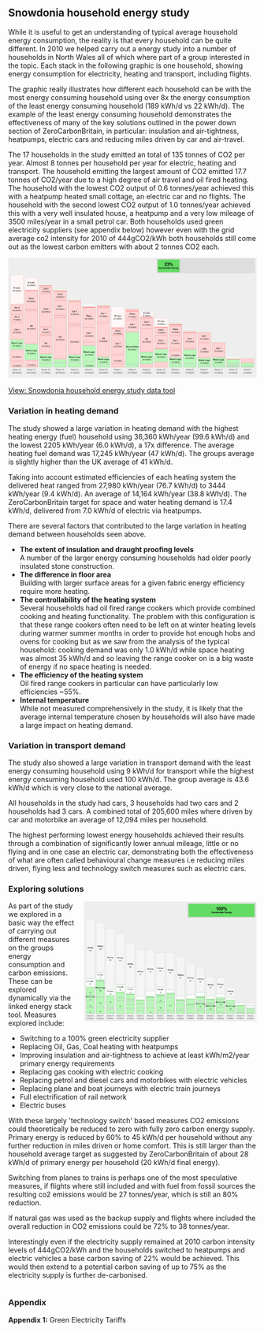 ## Snowdonia household energy study

While it is useful to get an understanding of typical average household energy consumption, the reality is that every household can be quite different. In 2010 we helped carry out a energy study into a number of households in North Wales all of which where part of a group interested in the topic. Each stack in the following graphic is one household, showing energy consumption for electricity, heating and transport, including flights.

The graphic really illustrates how different each household can be with the most energy consuming household using over 8x the energy consumption of the least energy consuming household (189 kWh/d vs 22 kWh/d). The example of the least energy consuming household demonstrates the effectiveness of many of the key solutions outlined in the power down section of ZeroCarbonBritain, in particular: insulation and air-tightness, heatpumps, electric cars and reducing miles driven by car and air-travel.

The 17 households in the study emitted an total of 135 tonnes of CO2 per year. Almost 8 tonnes per household per year for electric, heating and transport. The household emitting the largest amount of CO2 emitted 17.7 tonnes of CO2/year due to a high degree of air travel and oil fired heating. The household with the lowest CO2 output of 0.6 tonnes/year achieved this with a heatpump heated small cottage, an electric car and no flights. The household with the second lowest CO2 output of 1.0 tonnes/year achieved this with a very well insulated house, a heatpump and a very low mileage of 3500 miles/year in a small petrol car. Both households used green electricity suppliers (see appendix below) however even with the grid average co2 intensity for 2010 of 444gCO2/kWh both households still come out as the lowest carbon emitters with about 2 tonnes CO2 each.

![0present.png](images/0present.png)

[View: Snowdonia household energy study data tool](snowdonia-energy-study-data.html)

### Variation in heating demand

The study showed a large variation in heating demand with the highest heating energy (fuel) household using 36,360 kWh/year (99.6 kWh/d) and the lowest 2205 kWh/year (6.0 kWh/d), a 17x difference. The average heating fuel demand was 17,245 kWh/year (47 kWh/d). The groups average is slightly higher than the UK average of 41 kWh/d.

Taking into account estimated efficiencies of each heating system the delivered heat ranged from 27,980 kWh/year (76.7 kWh/d) to 3444 kWh/year (9.4 kWh/d). An average of 14,164 kWh/year (38.8 kWh/d). The ZeroCarbonBritain target for space and water heating demand is 17.4 kWh/d, delivered from 7.0 kWh/d of electric via heatpumps.

There are several factors that contributed to the large variation in heating demand between households seen above.

- **The extent of insulation and draught proofing levels**<br>A number of the larger energy consuming households had older poorly insulated stone construction.
- **The difference in floor area**<br>Building with larger surface areas for a given fabric energy efficiency require more heating.
- **The controllability of the heating system**<br>Several households had oil fired range cookers which provide combined cooking and heating functionality. The problem with this configuration is that these range cookers often need to be left on at winter heating levels during warmer summer months in order to provide hot enough hobs and ovens for cooking but as we saw from the analysis of the typical household: cooking demand was only 1.0 kWh/d while space heating was almost 35 kWh/d and so leaving the range cooker on is a big waste of energy if no space heating is needed.
- **The efficiency of the heating system**<br>Oil fired range cookers in particular can have particularly low efficiencies ~55%.
- **Internal temperature**<br>While not measured comprehensively in the study, it is likely that the average internal temperature chosen by households will also have made a large impact on heating demand.

### Variation in transport demand

The study also showed a large variation in transport demand with the least energy consuming household using 9 kWh/d for transport while the highest energy consuming household used 100 kWh/d. The group average is 43.6 kWh/d which is very close to the national average.

All households in the study had cars, 3 households had two cars and 2 households had 3 cars. A combined total of 205,600 miles where driven by car and motorbike an average of 12,094 miles per household.

The highest performing lowest energy households achieved their results through a combination of significantly lower annual mileage, little or no flying and in one case an electric car, demonstrating both the effectiveness of what are often called behavioural change measures i.e reducing miles driven, flying less and technology switch measures such as electric cars.

### Exploring solutions

<img src="images/allmeasures.png" style="max-width:350px; float:right; padding-left:20px">

As part of the study we explored in a basic way the effect of carrying out different measures on the groups energy consumption and carbon emissions. These can be explored dynamically via the linked energy stack tool. Measures explored include:

- Switching to a 100% green electricity supplier
- Replacing Oil, Gas, Coal heating with heatpumps
- Improving insulation and air-tightness to achieve at least kWh/m2/year primary energy requirements
- Replacing gas cooking with electric cooking
- Replacing petrol and diesel cars and motorbikes with electric vehicles
- Replacing plane and boat journeys with electric train journeys
- Full electrification of rail network
- Electric buses

With these largely 'technology switch' based measures CO2 emissions could theoretically be reduced to zero with fully zero carbon energy supply. Primary energy is reduced by 60% to 45 kWh/d per household without any further reduction in miles driven or home comfort. This is still larger than the household average target as suggested by ZeroCarbonBritain of about 28 kWh/d of primary energy per household (20 kWh/d final energy).

Switching from planes to trains is perhaps one of the most speculative measures, if flights where still included and with fuel from fossil sources the resulting co2 emissions would be 27 tonnes/year, which is still an 80% reduction.

If natural gas was used as the backup supply and flights where included the overall reduction in CO2 emissions could be 72% to 38 tonnes/year.

Interestingly even if the electricity supply remained at 2010 carbon intensity levels of 444gCO2/kWh and the households switched to heatpumps and electric vehicles a base carbon saving of 22% would be achieved. This would then extend to a potential carbon saving of up to 75% as the electricity supply is further de-carbonised.

<div style="clear:both"></div>

### Appendix

<div class="appendix-section">
<div class="title"><b>Appendix 1:</b> Green Electricity Tariffs</div>
<div class="content" style="display:none">

<p>There is some debate about the CO2 savings that are possible to claim using green electricity tariffs. One view is that the CO2 intensity figure of the entire national grid should be used instead of a lower green tariff specific amount. Another view reasons that it should be possible to use the grid as a transport infrastructure where its possible to buy electricity from a renewable sources, supporting the growth of renewable energy through energy bills and also allowing for a claim of lower co2 emissions for the consumed electricity.</p>

<p>In order to provide a balanced view we show the CO2 emission results for both view's as part of this analysis. The average CO2 intensity of grid electricity in 2010 was 444gCO2/kWh, since then grid average intensity figures have fallen further to 367gCO2/kWh in 2015.</p>

<p>At present, green tariffs make use of the wider grid in order to match their customers demand with renewable supply, buying more renewable electricity as a proportion of the available pool when renewable supply is low and less as a proportion when renewable supply is plentiful (known as buying long in the energy supply industry?). It could be argued that as demand is met with renewable supply the resultant CO2 emission rate is 0gCO2/kWh however you could say this is a bit convenient as its using the wider grid to take the slack.</p>

<p>A more advanced view is to take into account supply & demand matching as modelled in the ZeroCarbonBritain model and assume that at present the backup electricity supply is provided by natural gas rather than power-to-gas synthetic methane or biomass as the use of these potential backup sources have not yet been fully realised. We can also usefully arrive at a better estimate of the primary energy required to generate a final unit of electricity demand in a renewable energy system this way too.</p>

<p>In order to achieve high levels of supply demand matching in a wind and solar dominated energy supply ZeroCarbonBritain installs an amount of renewable energy that results in oversupply. If we design for an oversupply of 20%. The model suggests that we can expect supply to meet 80% of demand, which means that 40% of the renewable supply is excess generation. If the remaining 20% of unmet demand is supplied with natural gas in CCGT gas turbines the resultant CO2 intensity of the overall supply is 0.2 x 360gCO2/kWh = 72gCO2/kWh. For every unit of electricity demand we need 1.4 units of supply are needed (1.2 from renewables and 0.2 from natural gas). This is a ball park figure and depends significantly on the mix of wind, solar and other generation sources chosen as well as the degree of oversupply, the demand profile used is traditional electricity demand.</p>

<p>The analysis above shows the resultant CO2 emissions for 3 electricity supply options:</p>

<ul>
<li>1. UK Grid average 2010 at 444gCO2/kWh (primary energy 2.652x)<br>
http://www.earth.org.uk/note-on-UK-grid-CO2-intensity-variations.html#fullyear2010</li>
<li>1. UK Grid average 2015 at 367gCO2/kWh (primary energy 2.616x)<br>
http://www.earth.org.uk/note-on-UK-grid-CO2-intensity-variations.html#fullyear2015</li>
<li>2. Largely renewable + natural gas backup 72g CO2/kWh (primary energy 1.4x)</li>
<li>3. Fully renewable with renewable backup 0g CO2/kWh</li>
<li>4. Supply & Demand matching model<br>http://localhost/docs/sustainable-energy/zcem/integrated.html#varsupply_traddemand</li>
</ul>

</div>
</div>

<script>

$(".appendix-section .title").click(function(){
   var e = $(".appendix-section .content");
   if (e.css("display")=="none") e.show(); else e.hide();
});

</script>
